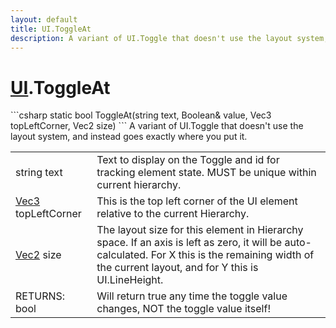 ```yaml
---
layout: default
title: UI.ToggleAt
description: A variant of UI.Toggle that doesn't use the layout system, and instead goes exactly where you put it.
---
```

# [UI]({{site.url}}/Pages/Reference/UI.html).ToggleAt

<div class='signature' markdown='1'>
```csharp
static bool ToggleAt(string text, Boolean& value, Vec3 topLeftCorner, Vec2 size)
```
A variant of UI.Toggle that doesn't use the layout system,
and instead goes exactly where you put it.
</div>

|  |  |
|--|--|
|string text|Text to display on the Toggle and id for             tracking element state. MUST be unique within current hierarchy.|
|[Vec3]({{site.url}}/Pages/Reference/Vec3.html) topLeftCorner|This is the top left corner of the UI             element relative to the current Hierarchy.|
|[Vec2]({{site.url}}/Pages/Reference/Vec2.html) size|The layout size for this element in Hierarchy             space. If an axis is left as zero, it will be auto-calculated. For             X this is the remaining width of the current layout, and for Y this             is UI.LineHeight.|
|RETURNS: bool|Will return true any time the toggle value changes, NOT the toggle value itself!|




